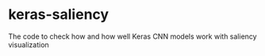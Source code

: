 # keras-saliency
The code to check how and how well Keras CNN models work with saliency visualization
